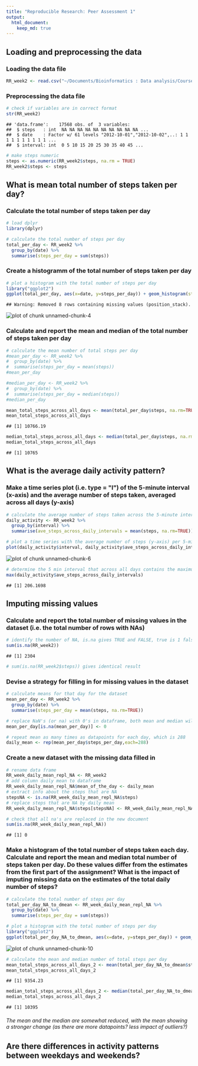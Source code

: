 ```yaml
---
title: "Reproducible Research: Peer Assessment 1"
output: 
  html_document:
    keep_md: true
---
```



## Loading and preprocessing the data
### Loading the data file

```r
RR_week2 <- read.csv("~/Documents/Bioinformatics : Data analysis/Coursera/Data Science Specialisation/Reproducible Research/Week 2/activity.csv", na.strings=c("NA"))
```

### Preprocessing the data file

```r
# check if variables are in correct format
str(RR_week2)
```

```
## 'data.frame':	17568 obs. of  3 variables:
##  $ steps   : int  NA NA NA NA NA NA NA NA NA NA ...
##  $ date    : Factor w/ 61 levels "2012-10-01","2012-10-02",..: 1 1 1 1 1 1 1 1 1 1 ...
##  $ interval: int  0 5 10 15 20 25 30 35 40 45 ...
```

```r
# make steps numeric
steps <- as.numeric(RR_week2$steps, na.rm = TRUE)
RR_week2$steps <- steps 
```

## What is mean total number of steps taken per day?

### Calculate the total number of steps taken per day

```r
# load dplyr
library(dplyr)

# calculate the total number of steps per day
total_per_day <- RR_week2 %>%
  group_by(date) %>%
  summarise(steps_per_day = sum(steps))
```

### Create a histogramm of the total number of steps taken per day


```r
# plot a histogram with the total number of steps per day
library("ggplot2")
ggplot(total_per_day, aes(x=date, y=steps_per_day)) + geom_histogram(stat="identity") + theme(axis.text.x = element_text(angle = 90, vjust = 0.5, hjust=1))
```

```
## Warning: Removed 8 rows containing missing values (position_stack).
```

![plot of chunk unnamed-chunk-4](figure/unnamed-chunk-4-1.png) 

### Calculate and report the mean and median of the total number of steps taken per day 


```r
# calculate the mean number of total steps per day
#mean_per_day <- RR_week2 %>%
#  group_by(date) %>%
#  summarise(steps_per_day = mean(steps))
#mean_per_day

#median_per_day <- RR_week2 %>%
#  group_by(date) %>%
#  summarise(steps_per_day = median(steps))
#median_per_day

mean_total_steps_across_all_days <- mean(total_per_day$steps, na.rm=TRUE)
mean_total_steps_across_all_days
```

```
## [1] 10766.19
```

```r
median_total_steps_across_all_days <- median(total_per_day$steps, na.rm=TRUE)
median_total_steps_across_all_days
```

```
## [1] 10765
```

## What is the average daily activity pattern?

### Make a time series plot (i.e. type = "l") of the 5-minute interval (x-axis) and the average number of steps taken, averaged across all days (y-axis)


```r
# calculate the average number of steps taken across the 5-minute intervals averaged across all days 
daily_activity <- RR_week2 %>%
  group_by(interval) %>%
  summarise(ave_steps_across_daily_intervals = mean(steps, na.rm=TRUE))

# plot a time series with the average number of steps (y-axis) per 5-minute interval (x-axis) 
plot(daily_activity$interval, daily_activity$ave_steps_across_daily_intervals, type ="l", xlab="interval", ylab="average number of steps in interval across all days")
```

![plot of chunk unnamed-chunk-6](figure/unnamed-chunk-6-1.png) 

```r
# determine the 5 min interval that across all days contains the maximum number of steps
max(daily_activity$ave_steps_across_daily_intervals)
```

```
## [1] 206.1698
```

## Imputing missing values

### Calculate and report the total number of missing values in the dataset (i.e. the total number of rows with NAs)


```r
# identify the number of NA, is.na gives TRUE and FALSE, true is 1 false is 0, sum up
sum(is.na(RR_week2))
```

```
## [1] 2304
```

```r
# sum(is.na(RR_week2$steps)) gives identical result
```

### Devise a strategy for filling in for missing values in the dataset 

```r
# calculate means for that day for the dataset
mean_per_day <- RR_week2 %>%
  group_by(date) %>%
  summarise(steps_per_day = mean(steps, na.rm=TRUE))

# replace NaN's (or na) with 0's in dataframe, both mean and median will be 0 for these days...
mean_per_day[is.na(mean_per_day)] <- 0

# repeat mean as many times as datapoints for each day, which is 288
daily_mean <- rep(mean_per_day$steps_per_day,each=288)
```

### Create a new dataset with the missing data filled in

```r
# rename data frame
RR_week_daily_mean_repl_NA <- RR_week2
# add column daily mean to dataframe
RR_week_daily_mean_repl_NA$mean_of_the_day <- daily_mean
# extract info about the steps that are NA
stepsNA <- is.na(RR_week_daily_mean_repl_NA$steps)
# replace steps that are NA by daily mean
RR_week_daily_mean_repl_NA$steps[stepsNA] <- RR_week_daily_mean_repl_NA$mean_of_the_day[stepsNA]

# check that all na's are replaced in the new document
sum(is.na(RR_week_daily_mean_repl_NA))
```

```
## [1] 0
```

### Make a histogram of the total number of steps taken each day. Calculate and report the mean and median total number of steps taken per day. Do these values differ from the estimates from the first part of the assignment? What is the impact of imputing missing data on the estimates of the total daily number of steps?


```r
# calculate the total number of steps per day
total_per_day_NA_to_dmean <- RR_week_daily_mean_repl_NA %>%
  group_by(date) %>%
  summarise(steps_per_day = sum(steps))

# plot a histogram with the total number of steps per day
library("ggplot2")
ggplot(total_per_day_NA_to_dmean, aes(x=date, y=steps_per_day)) + geom_histogram(stat="identity") + theme(axis.text.x = element_text(angle = 90, vjust = 0.5, hjust=1))
```

![plot of chunk unnamed-chunk-10](figure/unnamed-chunk-10-1.png) 

```r
# calculate the mean and median number of total steps per day
mean_total_steps_across_all_days_2 <- mean(total_per_day_NA_to_dmean$steps)
mean_total_steps_across_all_days_2
```

```
## [1] 9354.23
```

```r
median_total_steps_across_all_days_2 <- median(total_per_day_NA_to_dmean$steps)
median_total_steps_across_all_days_2
```

```
## [1] 10395
```
###### The mean and the median are somewhat reduced, with the mean showing a stronger change (as there are more datapoints? less impact of outliers?)


## Are there differences in activity patterns between weekdays and weekends?


